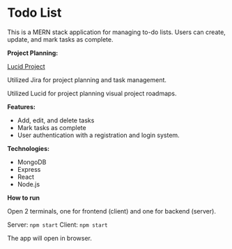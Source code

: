 # Todo List

This is a MERN stack application for managing to-do lists. Users can create, update, and mark tasks as complete. 

**Project Planning:**

[Lucid Project
](https://lucid.app/lucidchart/afcd6cf7-7722-42fb-af9f-19de44ed9172/edit?viewport_loc=-3263%2C-519%2C8065%2C3674%2C0_0&invitationId=inv_7197c9a7-5cd9-44bc-8f70-746444b52618)

Utilized Jira for project planning and task management.

Utilized Lucid for project planning visual project roadmaps.

**Features:**

* Add, edit, and delete tasks
* Mark tasks as complete
* User authentication with a registration and login system.

**Technologies:**

* MongoDB
* Express
* React
* Node.js

**How to run**

Open 2 terminals, one for frontend (client) and one for backend (server).

Server: `npm start`
Client: `npm start`

The app will open in browser.
